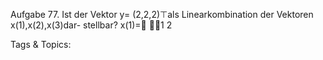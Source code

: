 Aufgabe 77. Ist der Vektor y= (2,2,2)⊤als Linearkombination der Vektoren x(1),x(2),x(3)dar-
stellbar?
x(1)=
1
2

   Tags & Topics:
   